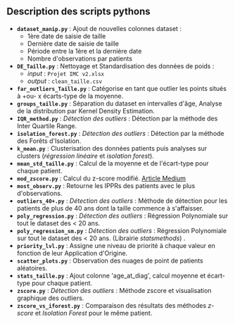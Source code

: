Description des scripts pythons
------
* **`dataset_manip.py`** : Ajout de nouvelles colonnes dataset :
    - 1ère date de saisie de taille
    - Dernière date de saisie de taille
    - Période entre la 1ère et la dernière date
    - Nombre d'observations par patients
* **`DE_Taille.py`** :  Nettoyage et Standardisation des données de poids :
    - *input* : `Projet IMC v2.xlsx`
    - *output* : `clean_taille.csv`
* **`far_outliers_Taille.py`** : Catégorise en tant que outlier les points situés à +ou- x écarts-type de la moyenne.
* **`groups_taille.py`** : Séparation du dataset en intervalles d'âge, Analyse de la distribution par Kernel Density Estimation.
* **`IQR_method.py`** : *Détection des outliers* : Détection par la méthode des Inter Quartile Range.
* **`isolation_forest.py`** : *Détection des outliers* : Détection par la méthode des Forêts d'Isolation.
* **`k_mean.py`** : Clusterisation des données patients puis analyses sur clusters (*régression linéaire* et *isolation forest*).
* **`mean_std_taille.py`** : Calcul de la moyenne et de l'écart-type pour chaque patient.
* **`mod_zscore.py`** : Calcul du z-score modifié. [Article Medium](https://medium.com/analytics-vidhya/anomaly-detection-by-modified-z-score-f8ad6be62bac)
* **`most_observ.py`** : Retourne les IPPRs des patients avec le plus d'observations.
* **`outliers_40+.py`** : *Détection des outliers* : Méthode de détection pour les patients de plus de 40 ans dont la taille commence à s'affaisser.
* **`poly_regression.py`** : *Détection des outliers* : Régression Polynomiale sur tout le dataset des < 20 ans.
* **`poly_regression_sm.py`** : *Détection des outliers* : Régression Polynomiale sur tout le dataset des < 20 ans. (Librairie *statsmethods*) .
* **`priority_lvl.py`** : Assigne une niveau de priorité à chaque valeur en fonction de leur Application d'Origine.
* **`scatter_plots.py`** : Observation des nuages de point de patients aléatoires.
* **`stats_taille.py`** : Ajout colonne 'age_at_diag', calcul moyenne et écart-type pour chaque patient.
* **`zscore.py`** : *Détection des outliers* : Méthode zscore et visualisation graphique des outliers.
* **`zscore_vs_iforest.py`** : Comparaison des résultats des méthodes *z-score* et *Isolation Forest* pour le même patient.